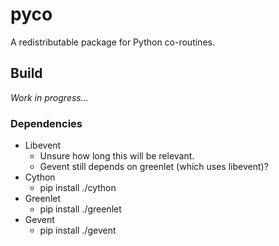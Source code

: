 # pyco

A redistributable package for Python co-routines.

## Build

*Work in progress...*

### Dependencies

* Libevent
  * Unsure how long this will be relevant.
  * Gevent still depends on greenlet (which uses libevent)?
* Cython
  * pip install ./cython
* Greenlet
  * pip install ./greenlet
* Gevent
  * pip install ./gevent
